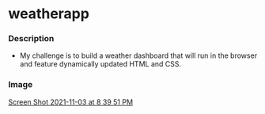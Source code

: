 # weatherapp

### Description

* My challenge is to build a weather dashboard that will run in the browser and feature dynamically updated HTML and CSS.


### Image

[Screen Shot 2021-11-03 at 8 39 51 PM](https://user-images.githubusercontent.com/84401029/140240115-b6ffe37b-2877-43c8-9472-2b549d14eadd.png)

